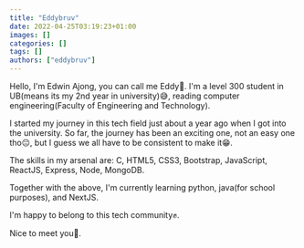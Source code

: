 ```yaml
---
title: "Eddybruv"
date: 2022-04-25T03:19:23+01:00
images: []
categories: []
tags: []
authors: ["eddybruv"]
---
```


Hello, I'm Edwin Ajong, you can call me Eddy👀. I'm a level 300 student in UB(means its my 2nd year in university)😅, reading computer engineering(Faculty of Engineering and Technology).

I started my journey in this tech field just about a year ago when I got into the university. So far, the journey has been an exciting one, not an easy one tho😐, but I guess we all have to be consistent to make it😁.

The skills in my arsenal are: C, HTML5, CSS3, Bootstrap,  JavaScript, ReactJS, Express, Node, MongoDB.

Together with the above, I'm currently learning python, java(for school purposes), and NextJS.

I'm happy to belong to this tech community✊.

Nice to meet you💖.

